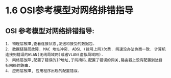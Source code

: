 # 1.6 OSI参考模型对网络排错指导

## OSI 参考模型对网络排错指导:

```text
1. 物理层故障,查看连接状态,发送和接受的数据包.
2. 数据链路层故障. MAC 地址冲突. ADSL (拨号上网)欠费. 网速没办法协商一致. 计算机连接到错误的WLAN(无线局域网)或者VLAN(虚拟局域网).
3. 网络层故障,配置了错误的IP地址,子网掩码,配置了错误的网关,路由器上没有配置到达目标网络的路由.
4. 应用层故障, 应用程序出现的配置错误.
```



